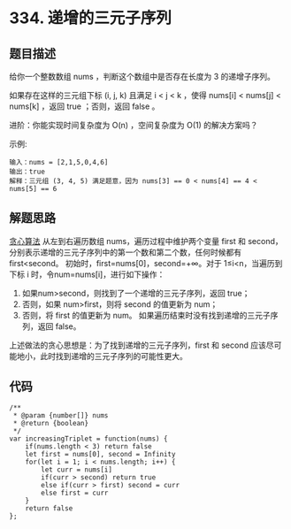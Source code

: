 # 334. 递增的三元子序列

## 题目描述
给你一个整数数组 nums ，判断这个数组中是否存在长度为 3 的递增子序列。

如果存在这样的三元组下标 (i, j, k) 且满足 i < j < k ，使得 nums[i] < nums[j] < nums[k] ，返回 true ；否则，返回 false 。

进阶：你能实现时间复杂度为 O(n) ，空间复杂度为 O(1) 的解决方案吗？

示例:
```
输入：nums = [2,1,5,0,4,6]
输出：true
解释：三元组 (3, 4, 5) 满足题意，因为 nums[3] == 0 < nums[4] == 4 < nums[5] == 6
```

## 解题思路
[贪心算法](https://leetcode-cn.com/problems/increasing-triplet-subsequence/solution/di-zeng-de-san-yuan-zi-xu-lie-by-leetcod-dp2r/)
从左到右遍历数组 nums，遍历过程中维护两个变量 first 和 second，分别表示递增的三元子序列中的第一个数和第二个数，任何时候都有first<second。
初始时，first=nums[0]，second=+∞。对于 1≤i<n，当遍历到下标 i 时，令num=nums[i]，进行如下操作：
1. 如果num>second，则找到了一个递增的三元子序列，返回 true；
2. 否则，如果 num>first，则将 second 的值更新为 num；
3. 否则，将 first 的值更新为 num。
如果遍历结束时没有找到递增的三元子序列，返回 false。

上述做法的贪心思想是：为了找到递增的三元子序列，first 和 second 应该尽可能地小，此时找到递增的三元子序列的可能性更大。


## 代码
```
/**
 * @param {number[]} nums
 * @return {boolean}
 */
var increasingTriplet = function(nums) {
    if(nums.length < 3) return false
    let first = nums[0], second = Infinity
    for(let i = 1; i < nums.length; i++) {
        let curr = nums[i]
        if(curr > second) return true
        else if(curr > first) second = curr
        else first = curr
    }
    return false
};
```
